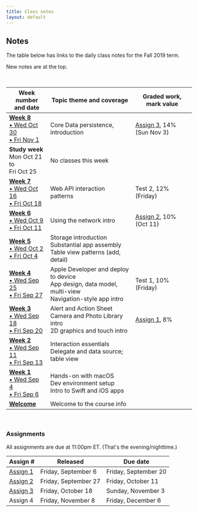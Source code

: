 ```yaml
---
title: Class notes
layout: default
---
```


## Notes

The table below has links to the daily class notes for the Fall 2019 term.  

New notes are at the top.

<br>

Week number<br>and date | Topic theme and coverage | Graded work, mark value
--- | --- | ---
**[Week 8](week08)**<br>[&bull; Wed Oct 30<br>&bull; Fri Nov 1](week08) | Core Data persistence, introduction | [Assign 3](/graded-work/assign3), 14%<br>(Sun Nov 3) | 
**Study week**<br>Mon Oct 21 to<br>Fri Oct 25 | No classes this week | | 
**[Week 7](week07)**<br>[&bull; Wed Oct 16<br>&bull; Fri Oct 18](week07) | Web API interaction patterns | Test 2, 12%<br>(Friday) | 
**[Week 6](week06)**<br>[&bull; Wed Oct 9<br>&bull; Fri Oct 11](week06) | Using the network intro |  [Assign 2](/graded-work/assign2), 10%<br>(Oct 11) | 
**[Week 5](week05)**<br>[&bull; Wed Oct 2<br>&bull; Fri Oct 4](week05) | Storage introduction<br>Substantial app assembly<br>Table view patterns (add, detail) | | 
**[Week 4](week04)**<br>[&bull; Wed Sep 25<br>&bull; Fri Sep 27](week04) | Apple Developer and deploy to device<br>App design, data model, multi-view<br>Navigation-style app intro | Test 1, 10%<br> (Friday) | 
**[Week 3](week03)**<br>[&bull; Wed Sep 18<br>&bull; Fri Sep 20](week03) | Alert and Action Sheet<br>Camera and Photo Library intro<br>2D graphics and touch intro | [Assign 1](/graded-work/assign1), 8%| 
**[Week 2](week02)**<br>[&bull; Wed Sep 11<br>&bull; Fri Sep 13](week02) | Interaction essentials<br>Delegate and data source; table view | |
**[Week 1](week01)**<br>[&bull; Wed Sep 4<br>&bull; Fri Sep 6](week01) | Hands-on with macOS<br>Dev environment setup<br>Intro to Swift and iOS apps | |
**[Welcome](/welcome)** | Welcome to the course info | | 

<br>

### Assignments

All assignments are due at 11:00pm ET. (That's the evening/nighttime.) 

Assign # | Released | Due date
--- | --- | ---
[Assign 1](/graded-work/assign1) | Friday, September 6 | Friday, September 20
[Assign 2](/graded-work/assign2) | Friday, September 27 | Friday, October 11
[Assign 3](/graded-work/assign3) | Friday, October 18 | Sunday, November 3
Assign 4 | Friday, November 8 | Friday, December 6 

<br>
